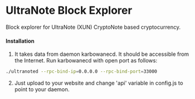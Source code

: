 # UltraNote Block Explorer
Block explorer for UltraNote (XUN) CryptoNote based cryptocurrency.

#### Installation

1) It takes data from daemon karbowanecd. It should be accessible from the Internet. Run karbowanecd with open port as follows:
```bash
./ultranoted --rpc-bind-ip=0.0.0.0 --rpc-bind-port=33000
```
2) Just upload to your website and change 'api' variable in config.js to point to your daemon.

